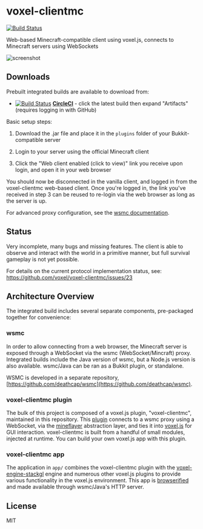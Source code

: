 # voxel-clientmc

[![Build Status](https://circleci.com/gh/voxel/voxel-clientmc/tree/master.png)](https://circleci.com/gh/voxel/voxel-clientmc/tree/master)

Web-based Minecraft-compatible client using voxel.js, connects to Minecraft servers using WebSockets

![screenshot](http://i.imgur.com/dzs5BFM.png "Screenshot")

## Downloads

Prebuilt integrated builds are available to download from:

* [![Build Status](https://circleci.com/gh/voxel/voxel-clientmc.svg?style=svg)](https://circleci.com/gh/voxel/voxel-clientmc/tree/master) **[CircleCI](https://circleci.com/gh/voxel/voxel-clientmc/tree/master)** - click the latest build then expand "Artifacts" (requires logging in with GitHub)

Basic setup steps:

1. Download the .jar file and place it in the `plugins` folder of your Bukkit-compatible server

2. Login to your server using the official Minecraft client

3. Click the "Web client enabled (click to view)" link you receive upon login, and open it in your web browser

You should now be disconnected in the vanilla client, and logged in from the voxel-clientmc web-based client.
Once you're logged in, the link you've received in step 3 can be reused to re-login via the web browser
as long as the server is up.

For advanced proxy configuration, see the [wsmc documentation](https://github.com/deathcap/wsmc).

## Status

Very incomplete, many bugs and missing features. The client is able to observe and interact
with the world in a primitive manner, but full survival gameplay is not yet possible.

For details on the current protocol implementation status, see: https://github.com/voxel/voxel-clientmc/issues/23

## Architecture Overview

The integrated build includes several separate components, pre-packaged together for convenience:

### wsmc

In order to allow connecting from a web browser, the Minecraft server is exposed through a WebSocket
via the wsmc (WebSocket/Mincraft) proxy. Integrated builds include the Java version of
wsmc, but a Node.js version is also available. wsmc/Java can be ran as a Bukkit plugin, or standalone.

WSMC is developed in a separate repository, [https://github.com/deathcap/wsmc](https://github.com/deathcap/wsmc).

### voxel-clientmc plugin

The bulk of this project is composed of a voxel.js plugin,
"voxel-clientmc", maintained in this repository. This [plugin](https://github.com/voxel/voxel-plugins) connects to a wsmc proxy using a WebSocket,
via the [mineflayer](https://github.com/PrismarineJS/mineflayer) abstraction layer, and ties it into
[voxel.js](https://github.com/voxel) for GUI interaction. voxel-clientmc is built from a handful of
small modules, injected at runtime. You can build your own voxel.js app with this plugin.

### voxel-clientmc app

The application in `app/` combines the voxel-clientmc plugin with the
[voxel-engine-stackgl](https://github.com/voxel/voxel-engine-stackgl) engine
and numerous other voxel.js plugins to provide various functionality in the voxel.js environment.
This app is [browserified](http://browserify.org) and made available through wsmc/Java's HTTP server.


## License

MIT

